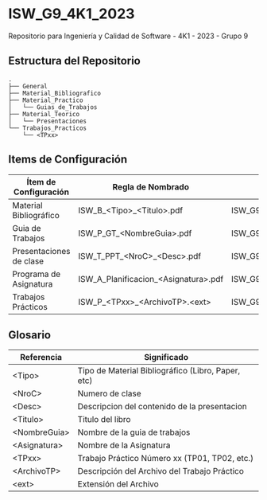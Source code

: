 # ISW_G9_4K1_2023

Repositorio para Ingeniería y Calidad de Software - 4K1 - 2023 - Grupo 9

## Estructura del Repositorio
```
.
├── General
├── Material_Bibliografico
├── Material_Practico
│   └── Guias_de_Trabajos
├── Material_Teorico
│   └── Presentaciones
└── Trabajos_Practicos
    └── <TPxx>
```

## Items de Configuración

Ítem de Configuración   | Regla de Nombrado                     | Ubicación Física
---------------------   | -----------------                     | ----------------
Material Bibliográfico  | ISW_B_\<Tipo\>_\<Titulo\>.pdf         | ISW_G9_4K1_2023/Material_Bibliografico
Guia de Trabajos        | ISW_P_GT_\<NombreGuia\>.pdf           | ISW_G9_4K1_2023/Material_Practico/Guias_de_Trabajos
Presentaciones de clase | ISW_T_PPT_\<NroC\>_\<Desc\>.pdf       | ISW_G9_4K1_2023/Material_Teorico/Presentaciones
Programa de Asignatura  | ISW_A_Planificacion_\<Asignatura\>.pdf| ISW_G9_4K1_2023/General
Trabajos Prácticos      | ISW_P_\<TPxx\>_\<ArchivoTP\>.\<ext\>  | ISW_G9_4K1_2023/Trabajos_Practicos/\<TPxx\>

## Glosario

Referencia          |   Significado
----------          |   -----------
\<Tipo\>            |   Tipo de Material Bibliográfico (Libro, Paper, etc)
\<NroC\>            |   Numero de clase
\<Desc\>            |   Descripcion del contenido de la presentacion
\<Titulo\>          |   Titulo del libro
\<NombreGuia\>      |   Nombre de la guia de trabajos
\<Asignatura\>      |   Nombre de la Asignatura
\<TPxx\>            |   Trabajo Práctico Número xx (TP01, TP02, etc.)
\<ArchivoTP\>       |   Descripción del Archivo del Trabajo Práctico
\<ext\>             |   Extensión del Archivo
